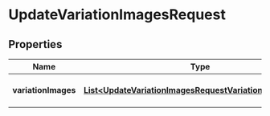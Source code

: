 

# UpdateVariationImagesRequest


## Properties

| Name | Type | Description | Notes |
|------------ | ------------- | ------------- | -------------|
|**variationImages** | [**List&lt;UpdateVariationImagesRequestVariationImagesInner&gt;**](UpdateVariationImagesRequestVariationImagesInner.md) | A list of variation image data. |  |



